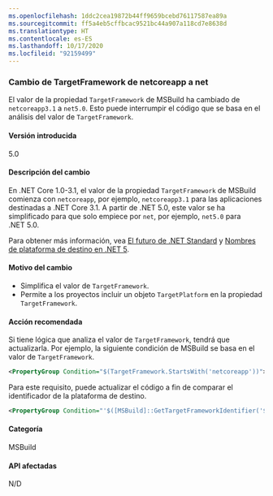 ```yaml
---
ms.openlocfilehash: 1ddc2cea19872b44ff9659bcebd76117587ea89a
ms.sourcegitcommit: ff5a4eb5cffbcac9521bc44a907a118cd7e8638d
ms.translationtype: HT
ms.contentlocale: es-ES
ms.lasthandoff: 10/17/2020
ms.locfileid: "92159499"
---
```

### <a name="targetframework-change-from-netcoreapp-to-net"></a>Cambio de TargetFramework de netcoreapp a net

El valor de la propiedad `TargetFramework` de MSBuild ha cambiado de `netcoreapp3.1` a `net5.0`. Esto puede interrumpir el código que se basa en el análisis del valor de `TargetFramework`.

#### <a name="version-introduced"></a>Versión introducida

5.0

#### <a name="change-description"></a>Descripción del cambio

En .NET Core 1.0-3.1, el valor de la propiedad `TargetFramework` de MSBuild comienza con `netcoreapp`, por ejemplo, `netcoreapp3.1` para las aplicaciones destinadas a .NET Core 3.1. A partir de .NET 5.0, este valor se ha simplificado para que solo empiece por `net`, por ejemplo, `net5.0` para .NET 5.0.

Para obtener más información, vea [El futuro de .NET Standard](https://devblogs.microsoft.com/dotnet/the-future-of-net-standard/) y [Nombres de plataforma de destino en .NET 5](https://github.com/dotnet/designs/blob/main/accepted/2020/net5/net5.md).

#### <a name="reason-for-change"></a>Motivo del cambio

- Simplifica el valor de `TargetFramework`.
- Permite a los proyectos incluir un objeto `TargetPlatform` en la propiedad `TargetFramework`.

#### <a name="recommended-action"></a>Acción recomendada

Si tiene lógica que analiza el valor de `TargetFramework`, tendrá que actualizarla. Por ejemplo, la siguiente condición de MSBuild se basa en el valor de `TargetFramework`.

```xml
<PropertyGroup Condition="$(TargetFramework.StartsWith('netcoreapp'))">
```

Para este requisito, puede actualizar el código a fin de comparar el identificador de la plataforma de destino.

```xml
<PropertyGroup Condition="'$([MSBuild]::GetTargetFrameworkIdentifier('$(TargetFramework)'))' == '.NETCoreApp'">
```

#### <a name="category"></a>Categoría

MSBuild

#### <a name="affected-apis"></a>API afectadas

N/D

<!--

#### Affected APIs

Not detectable via API analysis.

-->
